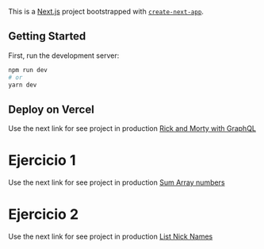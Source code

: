 This is a [Next.js](https://nextjs.org/) project bootstrapped with [`create-next-app`](https://github.com/vercel/next.js/tree/canary/packages/create-next-app).

## Getting Started

First, run the development server:

```bash
npm run dev
# or
yarn dev
```

## Deploy on Vercel

Use the next link for see project in production [Rick and Morty with GraphQL](https://rickandmortygraphql.vercel.app/)

# Ejercicio 1

Use the next link for see project in production [Sum Array numbers](https://rickandmortygraphql.vercel.app/SumArray)
# Ejercicio 2

Use the next link for see project in production [List Nick Names](https://rickandmortygraphql.vercel.app/ListNames)
